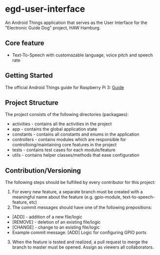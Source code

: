 # egd-user-interface

An Android Things application that serves as the User Interface for the "Electronic Guide Dog" project, HAW Hamburg.

## Core feature 

* Text-To-Speech with customazable language, voice pitch and speech rate

## Getting Started

The official Android Things guide for Raspberry Pi 3: [Guide](https://developer.android.com/things/hardware/raspberrypi.html)

## Project Structure

The project consists of the following directories (packagaes):
* activities - contains all the activities in the project
* app - contains the global application state
* constants - contains all constants and enums in the application
* controllers - contains modules which are responsible for controlloing/maintaining core features in the project
* tests - contains test cases for each module/feature
* utils - contains helper classes/methods that ease configuration

## Contribution/Versioning

The following steps should be fulfilled by every contributor for this project:
1. For every new feature, a separate branch must be created with a meaningful name about the feature (e.g. gpio-module, text-to-speech-feature, etc)
2. The commit messages should have one of the following prepositions:
* [ADD] - addition of a new file/logic
* [REMOVE] - deletion of an existing file/logic
* [CHANGE] - change to an existing file/logic
* Example commit message: [ADD] Logic for configuring GPIO ports
3. When the feature is tested and realized, a pull request to merge the branch to master must be opened. Assign as viewers all collaborators.
